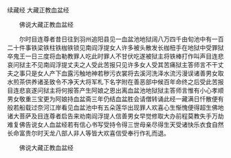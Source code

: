 续藏经   大藏正教血盆经
　　 

　　佛说大藏正教血盆经

　　尔时目连尊者昔日往到羽州追阳县见一血盆池地狱阔八万四千由旬池中有一百二十件事铁梁铁柱铁枷铁锁见南阎浮提女人许多被头散发长枷杻手在地狱中受罪狱卒鬼王一日三度将血勒教罪人吃此时罪人不甘伏吃遂被狱主将铁棒打作叫声目连悲哀问狱主不见南阎浮提丈夫之人受此苦报只见许多女人受其苦痛狱主答师言不干丈夫之事只是女人产下血露污触地神若秽污衣裳将去溪河洗泽水流污漫误诸善男女取水煎茶供养诸圣致令不净天大将军札下名字附在善恶部中候百年命终之后受此苦报目连悲哀遂问狱主将何报答产生阿娘之恩出离血盆池地狱狱主答师言惟有小心孝顺男女敬重三宝更为阿娘持血盆斋三年仍结血盆胜会请僧转诵此经一藏满日忏散便有般若船载过奈河江岸看见血盆池中有五朵莲华出现罪人欢喜心生惭愧便得超生佛地诸大菩萨及目连尊者启告来劝南阎浮提人信善男女早觉修取大办前程莫教失手万劫难复佛告说女人血盆经若有信心书写受持令得三世母亲尽得生天受诸快乐衣食自然长命富贵尔时天龙八部人非人等皆大欢喜信受奉行作礼而退。

　　佛说大藏正教血盆经

